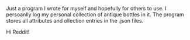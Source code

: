 Just a program I wrote for myself and hopefully for others to use. I persoanlly log my personal collection of antique bottles in it.
The program stores all attributes and ollection entries in the .json files.

Hi Reddit!
